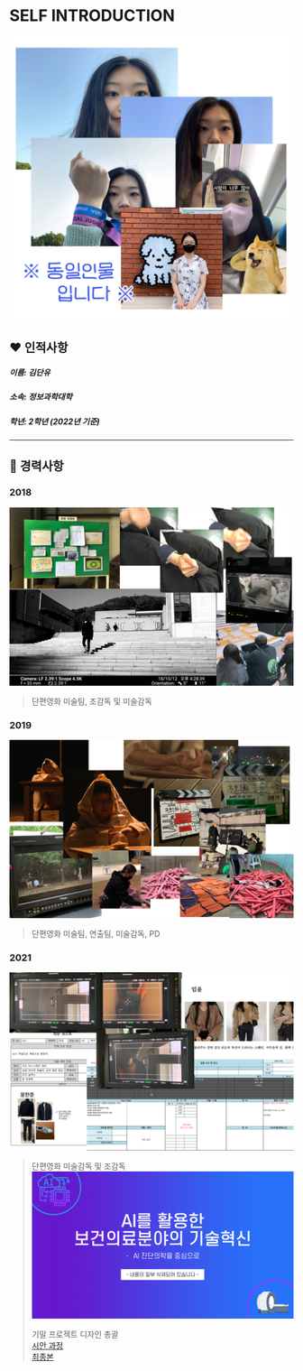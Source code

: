 # SELF INTRODUCTION

![자기소개 이미지](self-introduction.png )

## ❤️ 인적사항
##### 이름: 김단유
##### 소속: 정보과학대학
##### 학년: 2학년 *(2022년 기준)*

---

## 🧡 경력사항
### 2018
![2018경력사항](2018.png)
> 단편영화 미술팀, 조감독 및 미술감독

### 2019
![2019경력사항](2019-1.png)
> 단편영화 미술팀, 연출팀, 미술감독, PD

### 2021
![2021경력사항](2021.png)
> 단편영화 미술감독 및 조감독
![2021경력사항](/의과학이노베이션기말발표_design/슬라이드1.PNG)
> 
> 기말 프로젝트 디자인 총괄   
>  [시안 과정](https://github.com/DU-KIM/KimDanyu/blob/main/%EC%8B%9C%EC%95%88v0529.001(edit)/%EC%8B%9C%EC%95%88v0529.001(edit).md)    
>  [최종본](https://github.com/DU-KIM/KimDanyu/commit/5151f78b4c77a62b67214e58d5acd81c3fb08ab0)

